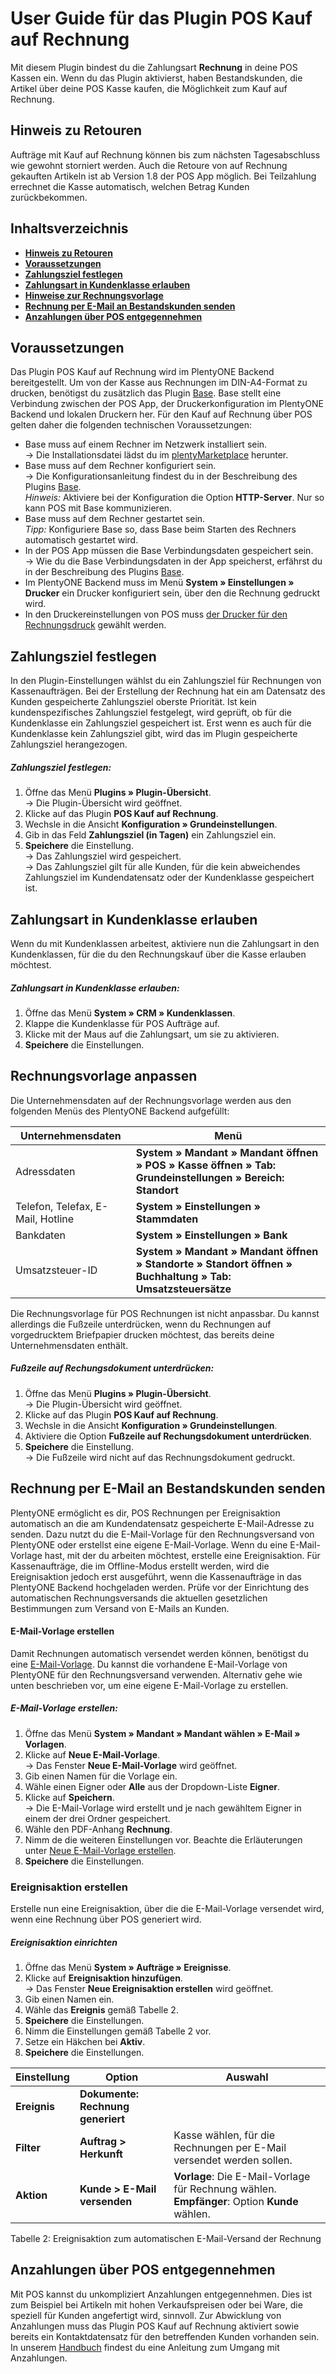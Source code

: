 # User Guide für das Plugin POS Kauf auf Rechnung<a id="10." name="10.">

Mit diesem Plugin bindest du die Zahlungsart **Rechnung** in deine POS Kassen ein. Wenn du das Plugin aktivierst, haben Bestandskunden, die Artikel über deine POS Kasse kaufen, die Möglichkeit zum Kauf auf Rechnung.

## Hinweis zu Retouren<a id="05." name="05.">

<div class="alert alert-warning" role="alert">
  Aufträge mit Kauf auf Rechnung können bis zum nächsten Tagesabschluss wie gewohnt storniert werden. Auch die Retoure von auf Rechnung gekauften Artikeln ist ab Version 1.8 der POS App möglich. Bei Teilzahlung errechnet die Kasse automatisch, welchen Betrag Kunden zurückbekommen.
</div>

## Inhaltsverzeichnis

* <a href="#05."><b>Hinweis zu Retouren</b></a>
* <a href="#10."><b>Voraussetzungen</b></a>
* <a href="#20."><b>Zahlungsziel festlegen</b></a>
* <a href="#30."><b>Zahlungsart in Kundenklasse erlauben</b></a>
* <a href="#40."><b>Hinweise zur Rechnungsvorlage</b></a>
* <a href="#50."><b>Rechnung per E-Mail an Bestandskunden senden</b></a>
* <a href="#60."><b>Anzahlungen über POS entgegennehmen</b></a>


## Voraussetzungen<a id="10." name="10.">

Das Plugin POS Kauf auf Rechnung wird im PlentyONE Backend bereitgestellt. Um von der Kasse aus Rechnungen im DIN-A4-Format zu drucken, benötigst du zusätzlich das Plugin [Base](https://marketplace.plentymarkets.com/plugins/integration/plentyBase_5053). Base stellt eine Verbindung zwischen der POS App, der Druckerkonfiguration im PlentyONE Backend und lokalen Druckern her. Für den Kauf auf Rechnung über POS gelten daher die folgenden technischen Voraussetzungen:

* Base muss auf einem Rechner im Netzwerk installiert sein. <br>
→ Die Installationsdatei lädst du im [plentyMarketplace](https://marketplace.plentymarkets.com/plugins/integration/plentyBase_5053) herunter.
* Base muss auf dem Rechner konfiguriert sein. <br>
→ Die Konfigurationsanleitung findest du in der Beschreibung des Plugins [Base](https://marketplace.plentymarkets.com/plugins/integration/plentyBase_5053). <br>
  *_Hinweis:_* Aktiviere bei der Konfiguration die Option **HTTP-Server**. Nur so kann POS mit Base kommunizieren.
* Base muss auf dem Rechner gestartet sein. <br>
  *_Tipp:_* Konfiguriere Base so, dass Base beim Starten des Rechners automatisch gestartet wird.
* In der POS App müssen die Base Verbindungsdaten gespeichert sein. <br>
→ Wie du die Base Verbindungsdaten in der App speicherst, erfährst du in der Beschreibung des Plugins [Base](https://marketplace.plentymarkets.com/plugins/integration/plentyBase_5053#140).
* Im PlentyONE Backend muss im Menü **System » Einstellungen » Drucker** ein Drucker konfiguriert sein, über den die Rechnung gedruckt wird.
* In den Druckereinstellungen von POS muss [der Drucker für den Rechnungsdruck](https://knowledge.plentymarkets.com/de-de/manual/main/pos/pos-einrichten.html#1020) gewählt werden.

## Zahlungsziel festlegen<a id="20." name="20.">

In den Plugin-Einstellungen wählst du ein Zahlungsziel für Rechnungen von Kassenaufträgen. Bei der Erstellung der Rechnung hat ein am Datensatz des Kunden gespeicherte Zahlungsziel oberste Priorität. Ist kein kundenspezifisches Zahlungsziel festgelegt, wird geprüft, ob für die Kundenklasse ein Zahlungsziel gespeichert ist. Erst wenn es auch für die Kundenklasse kein Zahlungsziel gibt, wird das im Plugin gespeicherte Zahlungsziel herangezogen.

##### Zahlungsziel festlegen:

1. Öffne das Menü **Plugins » Plugin-Übersicht**. <br>
→ Die Plugin-Übersicht wird geöffnet.
1. Klicke auf das Plugin **POS Kauf auf Rechnung**.
2. Wechsle in die Ansicht **Konfiguration » Grundeinstellungen**.
3. Gib in das Feld **Zahlungsziel (in Tagen)** ein Zahlungsziel ein.
4. **Speichere** die Einstellung. <br>
→ Das Zahlungsziel wird gespeichert. <br>
→ Das Zahlungsziel gilt für alle Kunden, für die kein abweichendes Zahlungsziel im Kundendatensatz oder der Kundenklasse gespeichert ist.

## Zahlungsart in Kundenklasse erlauben<a id="30." name="30.">

Wenn du mit Kundenklassen arbeitest, aktiviere nun die Zahlungsart in den Kundenklassen, für die du den Rechnungskauf über die Kasse erlauben möchtest.

##### Zahlungsart in Kundenklasse erlauben:

1. Öffne das Menü **System » CRM » Kundenklassen**.
2. Klappe die Kundenklasse für POS Aufträge auf.
3. Klicke mit der Maus auf die Zahlungsart, um sie zu aktivieren.
4. **Speichere** die Einstellungen.

## Rechnungsvorlage anpassen<a id="40." name="40.">

Die Unternehmensdaten auf der Rechnungsvorlage werden aus den folgenden Menüs des PlentyONE Backend aufgefüllt:

| Unternehmensdaten | Menü |
|---|---|
| Adressdaten | **System » Mandant » Mandant öffnen » POS » Kasse öffnen » Tab: Grundeinstellungen » Bereich: Standort** |
| Telefon, Telefax, E-Mail, Hotline | **System » Einstellungen » Stammdaten** |
| Bankdaten | **System » Einstellungen » Bank** |
| Umsatzsteuer-ID | **System » Mandant » Mandant öffnen » Standorte » Standort öffnen » Buchhaltung » Tab: Umsatzsteuersätze** |

Die Rechnungsvorlage für POS Rechnungen ist nicht anpassbar. Du kannst allerdings die Fußzeile unterdrücken, wenn du Rechnungen auf vorgedrucktem Briefpapier drucken möchtest, das bereits deine Unternehmensdaten enthält.

##### Fußzeile auf Rechungsdokument unterdrücken:

1. Öffne das Menü **Plugins » Plugin-Übersicht**. <br>
→ Die Plugin-Übersicht wird geöffnet.
1. Klicke auf das Plugin **POS Kauf auf Rechnung**.
2. Wechsle in die Ansicht **Konfiguration » Grundeinstellungen**.
3. Aktiviere die Option **Fußzeile auf Rechungsdokument unterdrücken**.
4. **Speichere** die Einstellung. <br>
→ Die Fußzeile wird nicht auf das Rechnungsdokument gedruckt.

## Rechnung per E-Mail an Bestandskunden senden<a id="50." name="50.">

PlentyONE ermöglicht es dir, POS Rechnungen per Ereignisaktion automatisch an die am Kundendatensatz gespeicherte E-Mail-Adresse zu senden. Dazu nutzt du die E-Mail-Vorlage für den Rechnungsversand von PlentyONE oder erstellst eine eigene E-Mail-Vorlage. Wenn du eine E-Mail-Vorlage hast, mit der du arbeiten möchtest, erstelle eine Ereignisaktion. Für Kassenaufträge, die im Offline-Modus erstellt werden, wird die Ereignisaktion jedoch erst ausgeführt, wenn die Kassenaufträge in das PlentyONE Backend hochgeladen werden. Prüfe vor der Einrichtung des automatischen Rechnungsversands die aktuellen gesetzlichen Bestimmungen zum Versand von E-Mails an Kunden.

#### E-Mail-Vorlage erstellen

Damit Rechnungen automatisch versendet werden können, benötigst du eine [E-Mail-Vorlage](https://knowledge.plentymarkets.com/de-de/manual/main/crm/e-mails-versenden.html#1200). Du kannst die vorhandene E-Mail-Vorlage von PlentyONE für den Rechnungsversand verwenden. Alternativ gehe wie unten beschrieben vor, um eine eigene E-Mail-Vorlage zu erstellen.

##### E-Mail-Vorlage erstellen:

1. Öffne das Menü **System » Mandant » Mandant wählen » E-Mail » Vorlagen**.
2. Klicke auf **Neue E-Mail-Vorlage**. <br>
→ Das Fenster **Neue E-Mail-Vorlage** wird geöffnet.
3. Gib einen Namen für die Vorlage ein.
4. Wähle einen Eigner oder **Alle** aus der Dropdown-Liste **Eigner**.
5. Klicke auf **Speichern**. <br>
→ Die E-Mail-Vorlage wird erstellt und je nach gewähltem Eigner in einem der drei Ordner gespeichert.
6. Wähle den PDF-Anhang **Rechnung**.
7. Nimm de die weiteren Einstellungen vor. Beachte die Erläuterungen unter [Neue E-Mail-Vorlage erstellen](https://knowledge.plentymarkets.com/de-de/manual/main/crm/e-mails-versenden.html#1200).
8. **Speichere** die Einstellungen.


### Ereignisaktion erstellen

Erstelle nun eine Ereignisaktion, über die die E-Mail-Vorlage versendet wird, wenn eine Rechnung über POS generiert wird.

##### Ereignisaktion einrichten

1. Öffne das Menü **System » Aufträge » Ereignisse**.
2. Klicke auf **Ereignisaktion hinzufügen**. <br>
→ Das Fenster **Neue Ereignisaktion erstellen** wird geöffnet.
3. Gib einen Namen ein.
4. Wähle das **Ereignis** gemäß Tabelle 2.
5. **Speichere** die Einstellungen.
6. Nimm die Einstellungen gemäß Tabelle 2 vor.
7. Setze ein Häkchen bei **Aktiv**.
8. **Speichere** die Einstellungen.


| Einstellung | Option | Auswahl |
|---|---|---|
| **Ereignis** | **Dokumente: Rechnung generiert** | |
| **Filter** | **Auftrag &gt; Herkunft** | Kasse wählen, für die Rechnungen per E-Mail versendet werden sollen. |
| **Aktion** | **Kunde &gt; E-Mail versenden** | **Vorlage**: Die E-Mail-Vorlage für Rechnung wählen. **Empfänger**: Option **Kunde** wählen. |

Tabelle 2: Ereignisaktion zum automatischen E-Mail-Versand der Rechnung

## Anzahlungen über POS entgegennehmen<a id="60." name="60.">

Mit POS kannst du unkompliziert Anzahlungen entgegennehmen. Dies ist zum Beispiel bei Artikeln mit hohen Verkaufspreisen oder bei Ware, die speziell für Kunden angefertigt wird, sinnvoll. Zur Abwicklung von Anzahlungen muss das Plugin POS Kauf auf Rechnung aktiviert sowie bereits ein Kontaktdatensatz für den betreffenden Kunden vorhanden sein. In unserem [Handbuch](https://knowledge.plentymarkets.com/de-de/manual/main/pos/pos-kassenbenutzer.html#440) findest du eine Anleitung zum Umgang mit Anzahlungen.